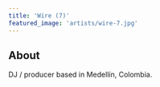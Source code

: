 ```yaml
---
title: 'Wire (7)'
featured_image: 'artists/wire-7.jpg'
---
```


## About

DJ / producer based in Medellín, Colombia.
